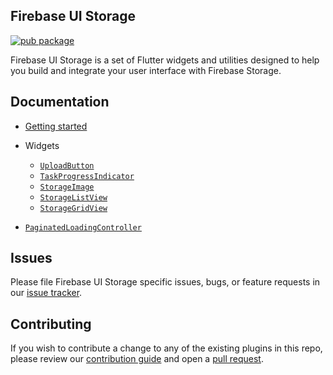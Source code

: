 ## Firebase UI Storage

[![pub package](https://img.shields.io/pub/v/firebase_ui_storage.svg)](https://pub.dev/packages/firebase_ui_storage)

Firebase UI Storage is a set of Flutter widgets and utilities designed to help you build and integrate your user interface with Firebase Storage.

## Documentation

- [Getting started](https://github.com/firebase/FirebaseUI-Flutter/blob/main/docs/firebase-ui-storage/getting-started.md)
- Widgets

  - [`UploadButton`](https://github.com/firebase/FirebaseUI-Flutter/blob/main/docs/firebase-ui-storage/upload-button.md)
  - [`TaskProgressIndicator`](https://github.com/firebase/FirebaseUI-Flutter/blob/main/docs/firebase-ui-storage/task-progress-indicator.md)
  - [`StorageImage`](https://github.com/firebase/FirebaseUI-Flutter/blob/main/docs/firebase-ui-storage/storage-image.md)
  - [`StorageListView`](https://github.com/firebase/FirebaseUI-Flutter/blob/main/docs/firebase-ui-storage/list-view.md)
  - [`StorageGridView`](https://github.com/firebase/FirebaseUI-Flutter/blob/main/docs/firebase-ui-storage/grid-view.md)

- [`PaginatedLoadingController`](https://github.com/firebase/FirebaseUI-Flutter/blob/main/docs/firebase-ui-storage/paginated-loading-controller.md)

## Issues

Please file Firebase UI Storage specific issues, bugs, or feature requests in our [issue tracker].

## Contributing

If you wish to contribute a change to any of the existing plugins in this repo, please review our [contribution guide] and open a [pull request].

[issue tracker]: https://github.com/firebase/FirebaseUI-Flutter/issues/new/choose
[contribution guide]: https://github.com/firebase/FirebaseUI-Flutter/blob/main/CONTRIBUTING.md
[pull request]: https://github.com/firebase/FirebaseUI-Flutter/pulls
